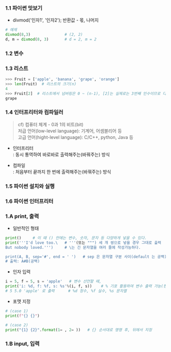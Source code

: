 ### 1.1 파이썬 맛보기  
* divmod('인자1', '인자2'); 반환값 - 몫, 나머지
```py
# 예제
divmod(8,3)               # (2, 2)
d, m = divmod(8, 3)       # d = 2, m = 2
```

### 1.2 변수  

### 1.3 리스트  
```py
>>> Fruit = ['apple', 'banana', 'grape', 'orange']
>>> len(Fruit)  # 리스트의 크기(n)
4
>>> Fruit[2]  # 리스트에서 넘버링은 0 ~ (n-1), [2]는 실제로는 3번째 인수이므로 다음과 같다.
grape
```

### 1.4 인터프리터와 컴파일러  
> cf) 컴퓨터 체계 - 0과 1의 비트(bit)  
> 저급 언어(low-level language): 기계어, 어셈블리어 등  
> 고급 언어(hight-level language): C/C++, python, Java 등  

* 인터프리터  
: 동시 통역하여 바로바로 출력해주는(바꿔주는) 방식  

* 컴파일  
: 처음부터 끝까지 한 번에 출력해주는(바꿔주는) 방식  

### 1.5 파이썬 설치와 실행
### 1.6 파이썬 인터프리터


### 1.A print, 출력  
* 일반적인 형태  
```py
print()     # 이 때 () 안에는 변수, 숫자, 문자 등 다양하게 넣을 수 있다.
print('''I'd love too.\   # '''(또는 """) 세 개 쌍으로 넣을 경우 그대로 출력
But nobody loved.''')     # \는 긴 문자열을 여러 줄에 작성가능하다.  

print(A, B, sep='#', end = ' ')   # sep 은 문자열 구분 사이(default 는 공백), end 는 출력 마지막을 결정(default 는 개행(\n))
# 출력: A#B(공백)
```  
* 인자 입력  
```py
i = 5, f = 5, s = 'apple'   # 변수 선언할 때,
print('i: %d, f: %f, s: %s'%(i, f, s))    # % 기호 활용하여 변수 출력 가능(현재는 잘 사용 x)
# 5 5.0 'apple' 로 출력      # %d 정수, %f 실수, %s 문자열  
```  
* 포맷 지정
```py
# (case 1)
print(f"{} {}")

# (case 2)
print("{1} {2}".format(1= , 2= ))   # {} 순서대로 명명 후, 뒤에서 지정
```  

### 1.B input, 입력  

